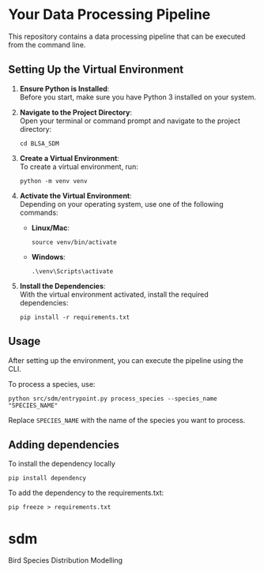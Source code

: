 # Your Data Processing Pipeline

This repository contains a data processing pipeline that can be executed from the command line.

## Setting Up the Virtual Environment

1. **Ensure Python is Installed**:  
   Before you start, make sure you have Python 3 installed on your system.

2. **Navigate to the Project Directory**:  
   Open your terminal or command prompt and navigate to the project directory:
   ```
   cd BLSA_SDM
   ```

3. **Create a Virtual Environment**:  
   To create a virtual environment, run:
   ```
   python -m venv venv
   ```

4. **Activate the Virtual Environment**:  
   Depending on your operating system, use one of the following commands:
   - **Linux/Mac**:
     ```
     source venv/bin/activate
     ```
   - **Windows**:
     ```
     .\venv\Scripts\activate
     ```

5. **Install the Dependencies**:  
   With the virtual environment activated, install the required dependencies:
   ```
   pip install -r requirements.txt
   ```

## Usage

After setting up the environment, you can execute the pipeline using the CLI.

To process a species, use:
```
python src/sdm/entrypoint.py process_species --species_name "SPECIES_NAME"
```
Replace `SPECIES_NAME` with the name of the species you want to process.

## Adding dependencies
To install the dependency locally
   ```
   pip install dependency
   ```

To add the dependency to the requirements.txt:
   ```
   pip freeze > requirements.txt
   ```
# sdm
Bird Species Distribution Modelling

